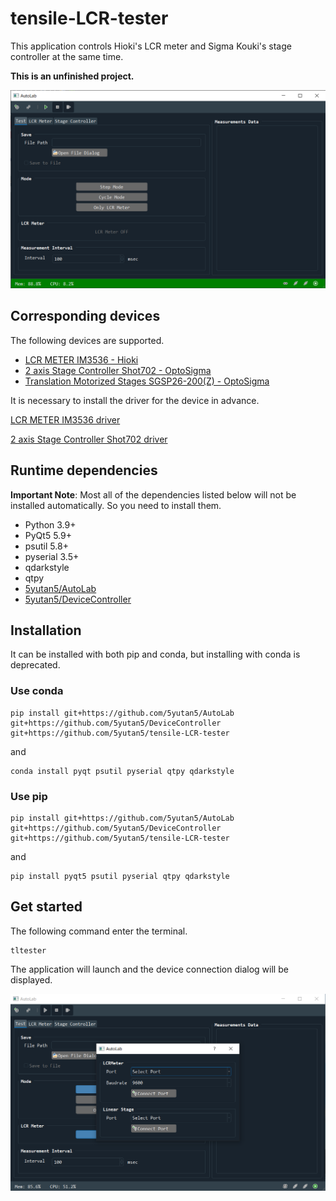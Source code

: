 # tensile-LCR-tester
This application controls Hioki's LCR meter and Sigma Kouki's stage controller at the same time.

**This is an unfinished project.**

![Main Application Window](image/Main_application_window.png)

## Corresponding devices

The following devices are supported.

- [LCR METER IM3536 - Hioki](https://www.hioki.com/en/products/detail/?product_key=5824)
- [2 axis Stage Controller Shot702 - OptoSigma](https://www.global-optosigma.com/en_jp/Catalogs/gno/?from=page&pnoname=SHOT-702&ccode=W9045&dcode=&gnoname=SHOT-702)
- [Translation Motorized Stages SGSP26-200(Z) - OptoSigma](https://www.global-optosigma.com/en_jp/Catalogs/gno/?from=page&pnoname=SGSP26-%28Z%29&ccode=W9016&dcode=&gnoname=SGSP26-200%28Z%29)

It is necessary to install the driver for the device in advance.

[LCR METER IM3536 driver](https://www.hioki.com/en/support/versionup/detail/?downloadid=380)

[2 axis Stage Controller Shot702 driver](https://www.global-optosigma.com/en_jp/software/sample_en.html)

## Runtime dependencies

**Important Note**: Most all of the dependencies listed below will not be installed automatically. So you need to install them.

- Python 3.9+
- PyQt5 5.9+
- psutil 5.8+
- pyserial 3.5+
- qdarkstyle
- qtpy
- [5yutan5/AutoLab](https://github.com/5yutan5/AutoLab)
- [5yutan5/DeviceController](https://github.com/5yutan5/DeviceController)

## Installation

It can be installed with both pip and conda, but installing with conda is deprecated.

### Use conda

```
pip install git+https://github.com/5yutan5/AutoLab git+https://github.com/5yutan5/DeviceController git+https://github.com/5yutan5/tensile-LCR-tester
```
and
```
conda install pyqt psutil pyserial qtpy qdarkstyle
```

### Use pip

```
pip install git+https://github.com/5yutan5/AutoLab git+https://github.com/5yutan5/DeviceController git+https://github.com/5yutan5/tensile-LCR-tester
```
and
```
pip install pyqt5 psutil pyserial qtpy qdarkstyle
```

## Get started

The following command enter the terminal.

```
tltester
```

The application will launch and the device connection dialog will be displayed.

![Application start window](image/Application_start_window.png)
